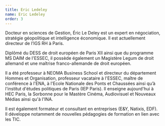 ```yaml
---
title: Eric Ledeley
name: Eric Ledeley
order: 3
---
```


Docteur en sciences de Gestion, Éric Le Deley est un expert en négociation, stratégie géopolitique et intelligence économique. Il est actuellement directeur de l’IGS RH à Paris.

Diplômé du DESS de droit européen de Paris XII ainsi que du programme MS DAIM de l'ESSEC, il possède également un Magistère Legum de droit allemand et une maîtrise franco-allemande de droit européen.

Il a été professeur à NEOMA Business School et directeur du département Hommes et Organisation, professeur vacataire à l'ESSEC, maître de conférence à l'ENA, à l'Ecole Nationale des Ponts et Chaussées ainsi qu’à l'institut d'études politiques de Paris (IEP Paris). Il enseigne aujourd'hui à HEC Paris, la Sorbonne pour le Mastère Cinéma, Audiovisuel et Nouveaux Médias ainsi qu'à l'INA.

Il est également formateur et consultant en entreprises (E&amp;Y, Natixis, EDF). Il développe notamment de nouvelles pédagogies de formation en lien avec les TIC.
